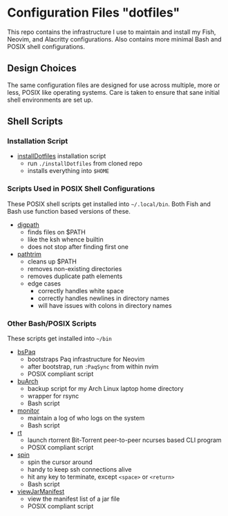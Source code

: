 # Configuration Files "dotfiles"

This repo contains the infrastructure I use to
maintain and install my Fish, Neovim, and Alacritty
configurations.  Also contains more minimal Bash and
POSIX shell configurations.

## Design Choices

The same configuration files are designed for use across multiple,
more or less, POSIX like operating systems.  Care is taken to
ensure that sane initial shell environments are set up.

## Shell Scripts

### Installation Script

* [installDotfiles](installDotfiles) installation script
  * run `./installDotfiles` from cloned repo
  * installs everything into `$HOME`

### Scripts Used in POSIX Shell Configurations

These POSIX shell scripts get installed into `~/.local/bin`.  Both
Fish and Bash use function based versions of these.

* [digpath](bin/digpath)
  * finds files on $PATH
  * like the ksh whence builtin
  * does not stop after finding first one
* [pathtrim](bin/pathtrim)
  * cleans up $PATH
  * removes non-existing directories
  * removes duplicate path elements
  * edge cases
    * correctly handles white space
    * correctly handles newlines in directory names
    * will have issues with colons in directory names
  
### Other Bash/POSIX Scripts

These scripts get installed into `~/bin`

* [bsPaq](bin/bsPaq)
  * bootstraps Paq infrastructure for Neovim
  * after bootstrap, run `:PaqSync` from within nvim 
  * POSIX compliant script
* [buArch](bin/buArch)
  * backup script for my Arch Linux laptop home directory
  * wrapper for rsync
  * Bash script
* [monitor](bin/monitor)
  * maintain a log of who logs on the system
  * Bash script
* [rt](bin/rt)
  * launch rtorrent Bit-Torrent peer-to-peer ncurses based CLI program
  * POSIX compliant script
* [spin](bin/spin)
  * spin the cursor around
  * handy to keep ssh connections alive
  * hit any key to terminate, except `<space>` or `<return>`
  * Bash script
* [viewJarManifest](bin/viewJarManifest)
  * view the manifest list of a jar file
  * POSIX compliant script
